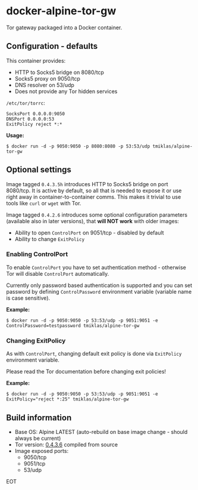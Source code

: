 # docker-alpine-tor-gw
Tor gateway packaged into a Docker container. 

## Configuration - defaults

This container provides:

* HTTP to Socks5 bridge on 8080/tcp
* Socks5 proxy on 9050/tcp
* DNS resolver on 53/udp
* Does not provide any Tor hidden services

`/etc/tor/torrc`:
 
```
SocksPort 0.0.0.0:9050 
DNSPort 0.0.0.0:53 
ExitPolicy reject *:*
```

**Usage:**

`$ docker run -d -p 9050:9050 -p 8080:8080 -p 53:53/udp tmiklas/alpine-tor-gw`

## Optional settings

Image tagged `0.4.3.5h` introduces HTTP to Socks5 bridge on port 8080/tcp. It is active by default, so all that is needed to expose it or use right away in container-to-container comms. This makes it trivial to use tools like `curl` or `wget` with Tor.

Image tagged `0.4.2.6` introduces some optional configuration parameters (available also in later versions), that **will NOT work** with older images:

* Ability to open `ControlPort` on 9051/tcp - disabled by default
* Ability to change `ExitPolicy` 

### Enabling ControlPort

To enable `ControlPort` you have to set authentication method - otherwise Tor will disable `ControlPort` automatically. 

Currently only password based authentication is supported and you can set password by defining `ControlPassword` environment variable (variable name is case sensitive).

**Example:**

`$ docker run -d -p 9050:9050 -p 53:53/udp -p 9051:9051 -e ControlPassword=testpassword tmiklas/alpine-tor-gw`

### Changing ExitPolicy

As with `ControlPort`, changing default exit policy is done via `ExitPolicy` environment variable. 

Please read the Tor documentation before changing exit policies!

**Example:**

`$ docker run -d -p 9050:9050 -p 53:53/udp -p 9051:9051 -e ExitPolicy="reject *:25" tmiklas/alpine-tor-gw`

## Build information

* Base OS: Alpine LATEST (auto-rebuild on base image change - should always be current)
* Tor version: [0.4.3.6](https://dist.torproject.org/tor-0.4.3.6.tar.gz) compiled from source
* Image exposed ports: 
	* 9050/tcp 
	* 9051/tcp
	* 53/udp


EOT

